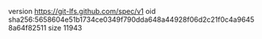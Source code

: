 version https://git-lfs.github.com/spec/v1
oid sha256:5658604e51b1734ce0349f790dda648a44928f06d2c21f0c4a96458a64f82511
size 11943
